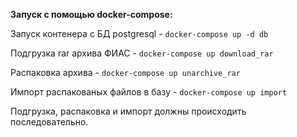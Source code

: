 **Запуск с помощью docker-compose:**

Запуск контенера с БД postgresql - `docker-compose up -d db`

Подгрузка rar архива ФИАС - `docker-compose up download_rar`

Распаковка архива - `docker-compose up unarchive_rar`

Импорт распакованых файлов в базу - `docker-compose up import`

Подгрузка, распаковка и импорт должны происходить последовательно.